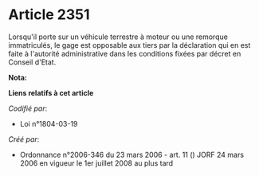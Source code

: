 # Article 2351

Lorsqu'il porte sur un véhicule terrestre à moteur ou une remorque immatriculés, le gage est opposable aux tiers par la
déclaration qui en est faite à l'autorité administrative dans les conditions fixées par décret en Conseil d'Etat.

**Nota:**



**Liens relatifs à cet article**

_Codifié par_:

  - Loi n°1804-03-19

_Créé par_:

  - Ordonnance n°2006-346 du 23 mars 2006 - art. 11 () JORF 24 mars 2006 en vigueur le 1er juillet 2008 au plus tard
